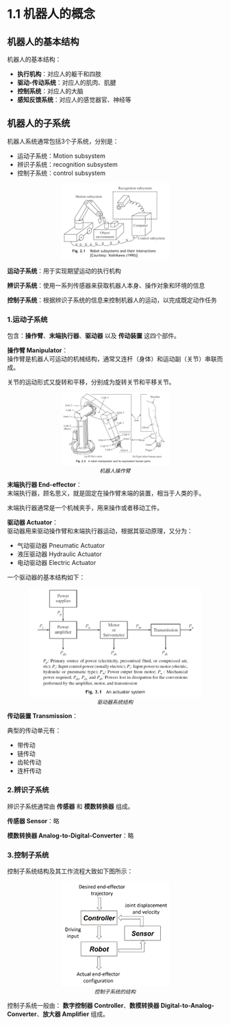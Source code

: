 # 1.1 机器人的概念

## 机器人的基本结构

机器人的基本结构：  

- **执行机构**：对应人的躯干和四肢  
- **驱动-传动系统**：对应人的肌肉、肌腱  
- **控制系统**：对应人的大脑  
- **感知反馈系统**：对应人的感觉器官、神经等  

## 机器人的子系统

机器人系统通常包括3个子系统，分别是：  

- 运动子系统：Motion subsystem
- 辨识子系统：recognition subsystem
- 控制子系统：control subsystem

<div align=center>  <!--使整体居中-->
    <div style="width: 50%;">			<!--块级封装-->
        <center>	<!--将图片和文字居中-->
        <img src="https://raw.githubusercontent.com/lyy1119/Imgs/main/img/20250509141430.png"/>
        <br>		<!--换行-->
        </center>
    </div>
</div>

**运动子系统**：用于实现期望运动的执行机构  

**辨识子系统**：使用一系列传感器来获取机器人本身、操作对象和环境的信息  

**控制子系统**：根据辨识子系统的信息来控制机器人的运动，以完成既定动作任务  

### 1.运动子系统

包含：**操作臂**、**末端执行器**、**驱动器** 以及 **传动装置** 这四个部件。  

**操作臂 Manipulator**：  
操作臂是机器人可运动的机械结构，通常又连杆（身体）和运动副（关节）串联而成。  

关节的运动形式又旋转和平移，分别成为旋转关节和平移关节。  

<div align=center>  <!--使整体居中-->
    <div style="width: 50%;">			<!--块级封装-->
        <center>	<!--将图片和文字居中-->
        <img src="https://raw.githubusercontent.com/lyy1119/Imgs/main/img/20250509142546.png"/>
        <br>		<!--换行-->
        <div style="font-size: 12px;font-style:italic;">
        机器人操作臂
        </div>	<!--标题-->
        </center>
    </div>
</div>

**末端执行器 End-effector**：  
末端执行器，顾名思义，就是固定在操作臂末端的装置，相当于人类的手。  

末端执行器通常是一个机械夹手，用来操作或者移动工件。  

**驱动器 Actuator**：  
驱动器用来驱动操作臂和末端执行器运动，根据其驱动原理，又分为：  
- 气动驱动器 Pneumatic Actuator
- 液压驱动器 Hydraulic Actuator
- 电动驱动器 Electric Actuator

一个驱动器的基本结构如下：  

<div align=center>  <!--使整体居中-->
    <div style="width: 80%;">			<!--块级封装-->
        <center>	<!--将图片和文字居中-->
        <img src="https://raw.githubusercontent.com/lyy1119/Imgs/main/img/20250509143329.png"/>
        <br>		<!--换行-->
        <div style="font-size: 12px;font-style:italic;">
        驱动器系统结构
        </div>	<!--标题-->
        </center>
    </div>
</div>

**传动装置 Transmission**：  

典型的传动单元有：  

- 带传动  
- 链传动  
- 齿轮传动  
- 连杆传动  
  
### 2.辨识子系统

辨识子系统通常由 **传感器** 和 **模数转换器** 组成。  

**传感器 Sensor**：略  

**模数转换器 Analog-to-Digital-Converter**：略  

### 3.控制子系统

控制子系统结构及其工作流程大致如下图所示：  

<div align=center>  <!--使整体居中-->
    <div style="width: 50%;">			<!--块级封装-->
        <center>	<!--将图片和文字居中-->
        <img src="https://raw.githubusercontent.com/lyy1119/Imgs/main/img/20250509144225.png"
            alt="图片无法加载，请检查网络连接"/>
        <br>		<!--换行-->
        <div style="font-size: 12px;font-style:italic;">
            控制子系统的结构
        </div>	<!--标题-->
        </center>
    </div>
</div>

控制子系统一般由： **数字控制器 Controller**、**数模转换器 Digital-to-Analog-Converter**、**放大器 Amplifier** 组成。